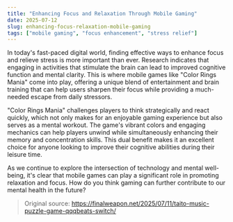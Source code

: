 ```yaml
---
title: "Enhancing Focus and Relaxation Through Mobile Gaming"
date: 2025-07-12
slug: enhancing-focus-relaxation-mobile-gaming
tags: ["mobile gaming", "focus enhancement", "stress relief"]
---
```

In today's fast-paced digital world, finding effective ways to enhance focus and relieve stress is more important than ever. Research indicates that engaging in activities that stimulate the brain can lead to improved cognitive function and mental clarity. This is where mobile games like "Color Rings Mania" come into play, offering a unique blend of entertainment and brain training that can help users sharpen their focus while providing a much-needed escape from daily stressors.

"Color Rings Mania" challenges players to think strategically and react quickly, which not only makes for an enjoyable gaming experience but also serves as a mental workout. The game's vibrant colors and engaging mechanics can help players unwind while simultaneously enhancing their memory and concentration skills. This dual benefit makes it an excellent choice for anyone looking to improve their cognitive abilities during their leisure time.

As we continue to explore the intersection of technology and mental well-being, it's clear that mobile games can play a significant role in promoting relaxation and focus. How do you think gaming can further contribute to our mental health in the future?
> Original source: https://finalweapon.net/2025/07/11/taito-music-puzzle-game-qqqbeats-switch/